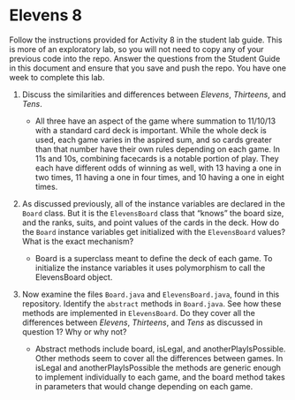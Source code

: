 # Elevens 8

Follow the instructions provided for Activity 8 in the student lab guide. This is more of an exploratory lab, so you will not need to copy any of your previous code into the repo. Answer the questions from the Student Guide in this document and ensure that you save and push the repo. You have one week to complete this lab.

1. Discuss the similarities and differences between *Elevens*, *Thirteens*, and *Tens*.

    * All three have an aspect of the game where summation to 11/10/13 with a standard card deck is important. While the whole deck is used, each game varies in the aspired sum, and so cards greater than that number have their own rules depending on each game. In 11s and 10s, combining facecards is a notable portion of play. They each have different odds of winning as well, with 13 having a one in two times, 11 having a one in four times, and 10 having a one in eight times.

2. As discussed previously, all of the instance variables are declared in the `Board` class. But it is the `ElevensBoard` class that “knows” the board size, and the ranks, suits, and point values of the cards in the deck. How do the `Board` instance variables get initialized with the `ElevensBoard` values? What is the exact mechanism?

    * Board is a superclass meant to define the deck of each game. To initialize the instance variables it uses polymorphism to call the ElevensBoard object.


3. Now examine the files `Board.java` and `ElevensBoard.java`, found in this repository. Identify the `abstract` methods in `Board.java`. See how these methods are implemented in `ElevensBoard`. Do they cover all the differences between *Elevens*, *Thirteens*, and *Tens* as discussed in question 1? Why or why not?

    * Abstract methods include board, isLegal, and anotherPlayIsPossible. Other methods seem to cover all the differences between games. In isLegal and anotherPlayIsPossible the methods are generic enough to implement individually to each game, and the board method takes in parameters that would change depending on each game.
